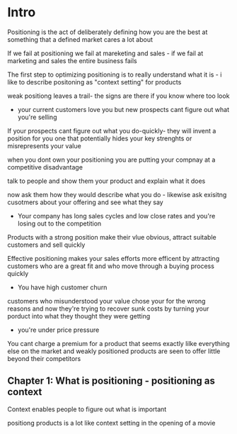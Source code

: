 # Intro

Positioning is the act of deliberately defining how you are the best at something that a defined market cares a lot about

If we fail at positioning we fail at mareketing and sales - if we fail at marketing and sales the entire business fails

The first step to optimizing positioning is to really understand what it is - i like to describe positoning as "context setting" for products

weak positiong leaves a trail- the signs are there if you know where too look

- your current customers love you but new prospects cant figure out what you're selling

If your prospects cant figure out what you do-quickly- they will invent a position for you one that potentially hides your key strenghts or misrepresents your value

when you dont own your positioning you are putting your compnay at a competitive disadvantage

talk to people and show them your product and explain what it does

now ask them how they would describe what you do - likewise ask exisitng cusotmers about your offering and see what they say

- Your company has long sales cycles and low close rates and you're losing out to the competition

Products with a strong position make their vlue obvious, attract suitable customers and sell quickly

Effective positioning makes your sales efforts more efficent by attracting customers who are a great fit and who move through a buying process quickly

- You have high customer churn

customers who misunderstood your value chose your for the wrong reasons and now they're trying to recover sunk costs by turning your porduct into what they thought they were getting

- you're under price pressure

You cant charge a premium for a product that seems exactly lilke everything else on the market and weakly positioned products are seen to offer little beyond their competitors

## Chapter 1: What is positioning - positioning as context

Context enables people to figure out what is important

positiong products is a lot like context setting in the opening of a movie

